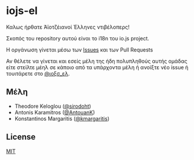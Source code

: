 iojs-el
=======

Καλως ήρθατε Άϊοτζέιανοί Έλληνες ντιβέλοπερς!

Σκοπός του repository αυτού είναι το i18n του io.js project.

Η οργάνωση γίνεται μέσω των [Issues](https://github.com/iojs/iojs-el/issues) και των Pull Requests

Αν θέλετε να γίνεται και εσείς μέλη της ήδη πολυπληθούς αυτής ομάδας είτε στείλτε μέηλ σε κάποιο από τα υπάρχοντα μέλη ή ανοίξτε νέο issue ή τουιτάρετε στο [@ιοξσ_ελ](https://twitter.com/iojs_el).


## Μέλη

* Theodore Keloglou ([@sirodoht](https://github.com/sirodoht))
* Antonis Karamitros ([@AntouanK](https://github.com/AntouanK))
* Konstantinos Margaritis ([@kmargaritis](https://github.com/kmargaritis))


## License

[MIT](LICENSE)
